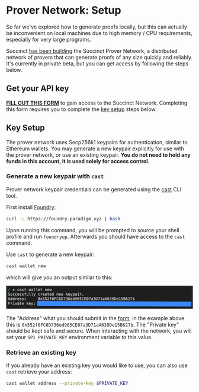 # Prover Network: Setup

So far we've explored how to generate proofs locally, but this can actually be inconvenient on local machines due to high memory / CPU requirements, especially for very large programs.

Succinct [has been building](https://blog.succinct.xyz/succinct-network/) the Succinct Prover Network, a distributed network of provers that can generate proofs of any size quickly and reliably. It's currently in private beta, but you can get access by following the steps below.

## Get your API key

**[FILL OUT THIS FORM](https://forms.gle/rTUvhstS8PFfv9B3A)** to gain access to the Succinct
Network. Completing this form requires you to complete the [key setup](#key-setup) steps below.

## Key Setup

The prover network uses Secp256k1 keypairs for authentication, similar to Ethereum wallets. You may generate a new keypair explicitly for use with the prover network, or use an existing keypair. **You do not need to hold any funds in this account, it is used solely for access control.**

### Generate a new keypair with `cast`
Prover network keypair credentials can be generated using the
[cast](https://book.getfoundry.sh/cast/) CLI tool.

First install [Foundry](https://book.getfoundry.sh/getting-started/installation#using-foundryup):

```sh
curl -L https://foundry.paradigm.xyz | bash
```

Upon running this command, you will be prompted to source your shell profile and run `foundryup`. Afterwards you should have access to the `cast` command.

Use `cast` to generate a new keypair:

```sh
cast wallet new
```

which will give you an output similar to this:

![Screenshot from running 'cast wallet new' to generate an SP1_PRIVATE_KEY.](key.png)

The "Address" what you should submit in the [form](https://forms.gle/rTUvhstS8PFfv9B3A), in the example above this is `0x552f0FC6D736ed965CE07a3D71aA639De15B627b`. The "Private key" should be kept safe and
secure. When interacting with the network, you will set your `SP1_PRIVATE_KEY` environment variable
to this value.

### Retrieve an existing key

If you already have an existing key you would like to use, you can also use `cast` retrieve your address:

```sh
cast wallet address --private-key $PRIVATE_KEY
```
